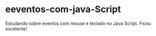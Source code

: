 # eeventos-com-java-Script

Estudando sobre eventos com mouse e teclado no Java Script. Ficou excelente!
